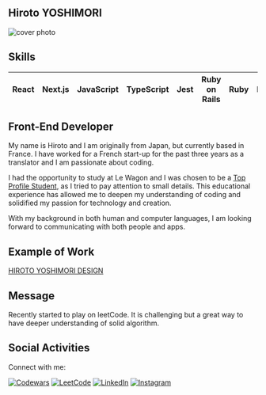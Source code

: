 ## Hiroto YOSHIMORI

![cover photo](https://i.imgur.com/DproxQu.jpg)

## Skills

| React | Next.js | JavaScript | TypeScript | Jest | Ruby on Rails | Ruby | HTML | CSS | SQL |
|-------|---------|------------|------------|------|---------------|------|------|-----|-----|


## Front-End Developer

My name is Hiroto and I am originally from Japan, but currently based in France. I have worked for a French start-up for the past three years as a translator and I am passionate about coding.

I had the opportunity to study at Le Wagon and I was chosen to be a <a href="https://kitt.lewagon.com/newsletters/477/public_show?signature=aabc3f95f39b304e820a49d51f36674fbb9a1c25">Top Profile Student</a>, as I tried to pay attention to small details. This educational experience has allowed me to deepen my understanding of coding and solidified my passion for technology and creation. 

With my background in both human and computer languages, I am looking forward to communicating with both people and apps.

## Example of Work

[HIROTO YOSHIMORI DESIGN](https://hyoshimori-portfolio.netlify.app/)

## Message
Recently started to play on leetCode. It is challenging but a great way to have deeper understanding of solid algorithm.

## Social Activities

Connect with me:

<p align="left">
  <a href="https://www.codewars.com/users/hyoshimori" target="_blank"><img alt="Codewars" src="https://img.shields.io/badge/Codewars-5kyu-lightblue?style=flat&logo=codewars"></a>
  <a href="https://leetcode.com/hyoshimori/" target="_blank"><img alt="LeetCode" src="https://img.shields.io/badge/LeetCode-hyoshimori-lightblue?style=flat&logo=leetcode&logoColor=white"></a>
  <a href="https://www.linkedin.com/in/hiroto-yoshimori/" target="_blank"><img alt="LinkedIn" src="https://img.shields.io/badge/LinkedIn-Hiroto%20Yoshimori-lightblue?style=flat&logo=linkedin"></a>
  <a href="https://www.instagram.com/hiro_y_photo/" target="_blank"><img alt="Instagram" src="https://img.shields.io/badge/Instagram-hiro_y_photo-lightblue?style=flat&logo=instagram&logoColor=white"></a>
</p>
